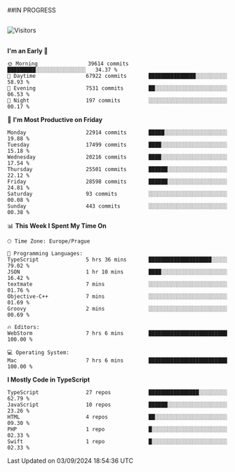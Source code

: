 ##IN PROGRESS
##
![Visitors](https://komarev.com/ghpvc/?username=petrbui&style=for-the-badge&label=Visitors+👀)



##
<!--
[![My GitHub stats](https://github-readme-stats.vercel.app/api?username=petrbui&theme=github_dark)](https://github.com/anuraghazra/github-readme-stats)

[![My wakatime stats](https://github-readme-stats.vercel.app/api/wakatime?username=petrbui&theme=github_dark)](https://github.com/anuraghazra/github-readme-stats)
-->
<!--START_SECTION:waka-->
**I'm an Early 🐤** 

```text
🌞 Morning                39614 commits       █████████░░░░░░░░░░░░░░░░   34.37 % 
🌆 Daytime                67922 commits       ███████████████░░░░░░░░░░   58.93 % 
🌃 Evening                7531 commits        ██░░░░░░░░░░░░░░░░░░░░░░░   06.53 % 
🌙 Night                  197 commits         ░░░░░░░░░░░░░░░░░░░░░░░░░   00.17 % 
```
📅 **I'm Most Productive on Friday** 

```text
Monday                   22914 commits       █████░░░░░░░░░░░░░░░░░░░░   19.88 % 
Tuesday                  17499 commits       ████░░░░░░░░░░░░░░░░░░░░░   15.18 % 
Wednesday                20216 commits       ████░░░░░░░░░░░░░░░░░░░░░   17.54 % 
Thursday                 25501 commits       ██████░░░░░░░░░░░░░░░░░░░   22.12 % 
Friday                   28598 commits       ██████░░░░░░░░░░░░░░░░░░░   24.81 % 
Saturday                 93 commits          ░░░░░░░░░░░░░░░░░░░░░░░░░   00.08 % 
Sunday                   443 commits         ░░░░░░░░░░░░░░░░░░░░░░░░░   00.38 % 
```


📊 **This Week I Spent My Time On** 

```text
🕑︎ Time Zone: Europe/Prague

💬 Programming Languages: 
TypeScript               5 hrs 36 mins       ████████████████████░░░░░   79.02 % 
JSON                     1 hr 10 mins        ████░░░░░░░░░░░░░░░░░░░░░   16.42 % 
textmate                 7 mins              ░░░░░░░░░░░░░░░░░░░░░░░░░   01.76 % 
Objective-C++            7 mins              ░░░░░░░░░░░░░░░░░░░░░░░░░   01.69 % 
Groovy                   2 mins              ░░░░░░░░░░░░░░░░░░░░░░░░░   00.69 % 

🔥 Editors: 
WebStorm                 7 hrs 6 mins        █████████████████████████   100.00 % 

💻 Operating System: 
Mac                      7 hrs 6 mins        █████████████████████████   100.00 % 
```

**I Mostly Code in TypeScript** 

```text
TypeScript               27 repos            ████████████████░░░░░░░░░   62.79 % 
JavaScript               10 repos            ██████░░░░░░░░░░░░░░░░░░░   23.26 % 
HTML                     4 repos             ██░░░░░░░░░░░░░░░░░░░░░░░   09.30 % 
PHP                      1 repo              █░░░░░░░░░░░░░░░░░░░░░░░░   02.33 % 
Swift                    1 repo              █░░░░░░░░░░░░░░░░░░░░░░░░   02.33 % 
```




 Last Updated on 03/09/2024 18:54:36 UTC
<!--END_SECTION:waka-->
